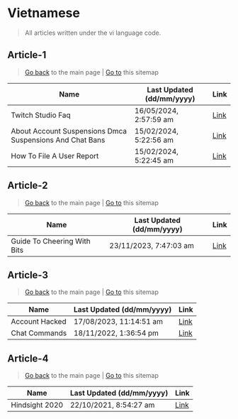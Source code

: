 # Vietnamese
> All articles written under the vi language code. 

## Article-1
> [Go back](../README.md) to the main page | [Go to](https://help.twitch.tv/s/sitemap-topicarticle-1.xml) this sitemap

| Name                                                     | Last Updated (dd/mm/yyyy) | Link                                                                                                           |
|----------------------------------------------------------|---------------------------|----------------------------------------------------------------------------------------------------------------|
| Twitch Studio Faq                                        | 16/05/2024, 2:57:59 am    | [Link](https://help.twitch.tv/s/article/twitch-studio-faq?language=vi)                                         |
| About Account Suspensions Dmca Suspensions And Chat Bans | 15/02/2024, 5:22:56 am    | [Link](https://help.twitch.tv/s/article/about-account-suspensions-dmca-suspensions-and-chat-bans?language=vi)  |
| How To File A User Report                                | 15/02/2024, 5:22:45 am    | [Link](https://help.twitch.tv/s/article/how-to-file-a-user-report?language=vi)                                 |



## Article-2
> [Go back](../README.md) to the main page | [Go to](https://help.twitch.tv/s/sitemap-topicarticle-2.xml) this sitemap

| Name                        | Last Updated (dd/mm/yyyy) | Link                                                                              |
|-----------------------------|---------------------------|-----------------------------------------------------------------------------------|
| Guide To Cheering With Bits | 23/11/2023, 7:47:03 am    | [Link](https://help.twitch.tv/s/article/guide-to-cheering-with-bits?language=vi)  |



## Article-3
> [Go back](../README.md) to the main page | [Go to](https://help.twitch.tv/s/sitemap-topicarticle-3.xml) this sitemap

| Name           | Last Updated (dd/mm/yyyy) | Link                                                                 |
|----------------|---------------------------|----------------------------------------------------------------------|
| Account Hacked | 17/08/2023, 11:14:51 am   | [Link](https://help.twitch.tv/s/article/account-hacked?language=vi)  |
| Chat Commands  | 18/11/2022, 1:36:54 pm    | [Link](https://help.twitch.tv/s/article/chat-commands?language=vi)   |



## Article-4
> [Go back](../README.md) to the main page | [Go to](https://help.twitch.tv/s/sitemap-topicarticle-4.xml) this sitemap

| Name           | Last Updated (dd/mm/yyyy) | Link                                                                 |
|----------------|---------------------------|----------------------------------------------------------------------|
| Hindsight 2020 | 22/10/2021, 8:54:27 am    | [Link](https://help.twitch.tv/s/article/hindsight-2020?language=vi)  |



